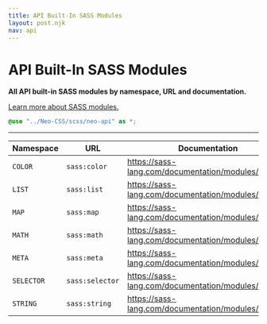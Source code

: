 ```yaml
---
title: API Built-In SASS Modules
layout: post.njk
nav: api
---
```


# API Built-In SASS Modules
**All API built-in SASS modules by namespace, URL and documentation.**

[Learn more about SASS modules.](https://sass-lang.com/documentation/modules)

```scss
@use "../Neo-CSS/scss/neo-api" as *;
```
---

| Namespace | URL | Documentation |
| --------- | --- | ------------- |
| `COLOR` | `sass:color` | <https://sass-lang.com/documentation/modules/color> |
| `LIST` | `sass:list` | <https://sass-lang.com/documentation/modules/list> |
| `MAP` | `sass:map` | <https://sass-lang.com/documentation/modules/map> |
| `MATH` | `sass:math` | <https://sass-lang.com/documentation/modules/math> |
| `META` | `sass:meta` | <https://sass-lang.com/documentation/modules/meta> |
| `SELECTOR` | `sass:selector` | <https://sass-lang.com/documentation/modules/selector> |
| `STRING` | `sass:string` | <https://sass-lang.com/documentation/modules/string> |